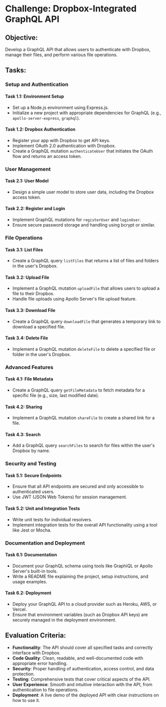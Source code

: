 # Challenge: Dropbox-Integrated GraphQL API

## Objective:

Develop a GraphQL API that allows users to authenticate with Dropbox, manage their files, and perform various file operations.

## Tasks:

### Setup and Authentication

#### Task 1.1: Environment Setup

- Set up a Node.js environment using Express.js.
- Initialize a new project with appropriate dependencies for GraphQL (e.g., `apollo-server-express`, `graphql`).

#### Task 1.2: Dropbox Authentication

- Register your app with Dropbox to get API keys.
- Implement OAuth 2.0 authentication with Dropbox.
- Create a GraphQL mutation `authenticateUser` that initiates the OAuth flow and returns an access token.

### User Management

#### Task 2.1: User Model

- Design a simple user model to store user data, including the Dropbox access token.

#### Task 2.2: Register and Login

- Implement GraphQL mutations for `registerUser` and `loginUser`.
- Ensure secure password storage and handling using bcrypt or similar.

### File Operations

#### Task 3.1: List Files

- Create a GraphQL query `listFiles` that returns a list of files and folders in the user's Dropbox.

#### Task 3.2: Upload File

- Implement a GraphQL mutation `uploadFile` that allows users to upload a file to their Dropbox.
- Handle file uploads using Apollo Server's file upload feature.

#### Task 3.3: Download File

- Create a GraphQL query `downloadFile` that generates a temporary link to download a specified file.

#### Task 3.4: Delete File

- Implement a GraphQL mutation `deleteFile` to delete a specified file or folder in the user's Dropbox.

### Advanced Features

#### Task 4.1: File Metadata

- Create a GraphQL query `getFileMetadata` to fetch metadata for a specific file (e.g., size, last modified date).

#### Task 4.2: Sharing

- Implement a GraphQL mutation `shareFile` to create a shared link for a file.

#### Task 4.3: Search

- Add a GraphQL query `searchFiles` to search for files within the user's Dropbox by name.

### Security and Testing

#### Task 5.1: Secure Endpoints

- Ensure that all API endpoints are secured and only accessible to authenticated users.
- Use JWT (JSON Web Tokens) for session management.

#### Task 5.2: Unit and Integration Tests

- Write unit tests for individual resolvers.
- Implement integration tests for the overall API functionality using a tool like Jest or Mocha.

### Documentation and Deployment

#### Task 6.1: Documentation

- Document your GraphQL schema using tools like GraphiQL or Apollo Server's built-in tools.
- Write a README file explaining the project, setup instructions, and usage examples.

#### Task 6.2: Deployment

- Deploy your GraphQL API to a cloud provider such as Heroku, AWS, or Vercel.
- Ensure that environment variables (such as Dropbox API keys) are securely managed in the deployment environment.

## Evaluation Criteria:

- **Functionality**: The API should cover all specified tasks and correctly interface with Dropbox.
- **Code Quality**: Clean, readable, and well-documented code with appropriate error handling.
- **Security**: Proper handling of authentication, access control, and data protection.
- **Testing**: Comprehensive tests that cover critical aspects of the API.
- **User Experience**: Smooth and intuitive interaction with the API, from authentication to file operations.
- **Deployment**: A live demo of the deployed API with clear instructions on how to use it.
